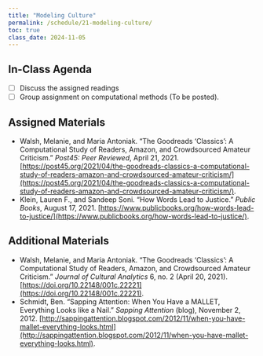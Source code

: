 ```yaml
---
title: "Modeling Culture"
permalink: /schedule/21-modeling-culture/
toc: true
class_date: 2024-11-05
---
```


## In-Class Agenda

- [ ] Discuss the assigned readings
- [ ] Group assignment on computational methods (To be posted).

## Assigned Materials

- Walsh, Melanie, and Maria Antoniak. “The Goodreads ‘Classics’: A Computational Study of Readers, Amazon, and Crowdsourced Amateur Criticism.” *Post45: Peer Reviewed*, April 21, 2021. [https://post45.org/2021/04/the-goodreads-classics-a-computational-study-of-readers-amazon-and-crowdsourced-amateur-criticism/](https://post45.org/2021/04/the-goodreads-classics-a-computational-study-of-readers-amazon-and-crowdsourced-amateur-criticism/).
- Klein, Lauren F., and Sandeep Soni. “How Words Lead to Justice.” *Public Books*, August 17, 2021. [https://www.publicbooks.org/how-words-lead-to-justice/](https://www.publicbooks.org/how-words-lead-to-justice/).

## Additional Materials

- Walsh, Melanie, and Maria Antoniak. “The Goodreads ‘Classics’: A Computational Study of Readers, Amazon, and Crowdsourced Amateur Criticism.” *Journal of Cultural Analytics* 6, no. 2 (April 20, 2021). [https://doi.org/10.22148/001c.22221](https://doi.org/10.22148/001c.22221).
- Schmidt, Ben. “Sapping Attention: When You Have a MALLET, Everything Looks like a Nail.” *Sapping Attention* (blog), November 2, 2012. [http://sappingattention.blogspot.com/2012/11/when-you-have-mallet-everything-looks.html](http://sappingattention.blogspot.com/2012/11/when-you-have-mallet-everything-looks.html).